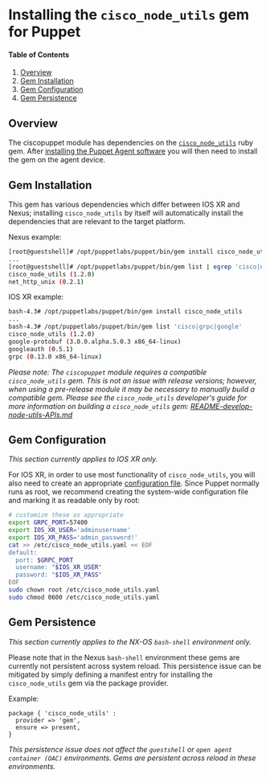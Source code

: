# Installing the `cisco_node_utils` gem for Puppet

#### Table of Contents

1. [Overview](#overview)
1. [Gem Installation](#gem-installation)
1. [Gem Configuration](#gem-configuration)
1. [Gem Persistence](#gem-persistence)

## Overview

The ciscopuppet module has dependencies on the [`cisco_node_utils`](https://rubygems.org/gems/cisco_node_utils) ruby gem. After [installing the Puppet Agent software](README-agent-install.md) you will then need to install the gem on the agent device.

## Gem Installation

This gem has various dependencies which differ between IOS XR and Nexus; installing `cisco_node_utils` by itself will automatically install the dependencies that are relevant to the target platform.

Nexus example:

~~~bash
[root@guestshell]# /opt/puppetlabs/puppet/bin/gem install cisco_node_utils
...
[root@guestshell]# /opt/puppetlabs/puppet/bin/gem list | egrep 'cisco|net_http'
cisco_node_utils (1.2.0)
net_http_unix (0.2.1)
~~~

IOS XR example:

~~~bash
bash-4.3# /opt/puppetlabs/puppet/bin/gem install cisco_node_utils
...
bash-4.3# /opt/puppetlabs/puppet/bin/gem list 'cisco|grpc|google'
cisco_node_utils (1.2.0)
google-protobuf (3.0.0.alpha.5.0.3 x86_64-linux)
googleauth (0.5.1)
grpc (0.13.0 x86_64-linux)
~~~

*Please note: The `ciscopuppet` module requires a compatible `cisco_node_utils` gem. This is not an issue with release versions; however, when using a pre-release module it may be necessary to manually build a compatible gem. Please see the `cisco_node_utils` developer's guide for more information on building a `cisco_node_utils` gem:  [README-develop-node-utils-APIs.md](https://github.com/cisco/cisco-network-node-utils/blob/develop/docs/README-develop-node-utils-APIs.md#step-5-build-and-install-the-gem)*

## Gem Configuration

*This section currently applies to IOS XR only.*

For IOS XR, in order to use most functionality of `cisco_node_utils`, you will also need to create an appropriate [configuration file](https://github.com/cisco/cisco-network-node-utils#configuration). Since Puppet normally runs as root, we recommend creating the system-wide configuration file and marking it as readable only by root:

~~~bash
# customize these as appropriate
export GRPC_PORT=57400
export IOS_XR_USER='adminusername'
export IOS_XR_PASS='admin_password!'
cat >> /etc/cisco_node_utils.yaml << EOF
default:
  port: $GRPC_PORT
  username: "$IOS_XR_USER"
  password: "$IOS_XR_PASS"
EOF
sudo chown root /etc/cisco_node_utils.yaml
sudo chmod 0600 /etc/cisco_node_utils.yaml
~~~

## Gem Persistence

*This section currently applies to the NX-OS `bash-shell` environment only.*

Please note that in the Nexus `bash-shell` environment these gems are currently not persistent across system reload. This persistence issue can be mitigated by simply defining a manifest entry for installing the `cisco_node_utils` gem via the package provider.

Example:

~~~Puppet
package { 'cisco_node_utils' :
  provider => 'gem',
  ensure => present,
}
~~~

*This persistence issue does not affect the `guestshell` or `open agent container (OAC)` environments. Gems are persistent across reload in these environments.*


